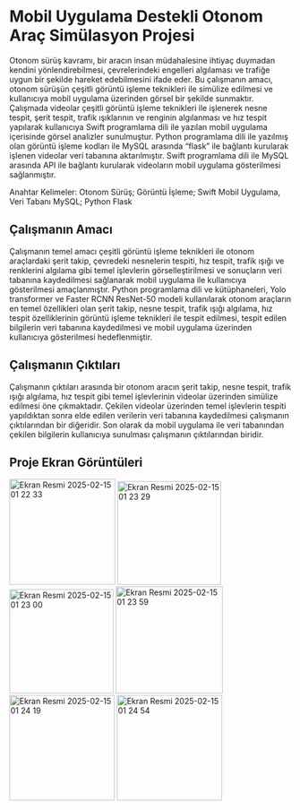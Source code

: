 # Mobil Uygulama Destekli Otonom Araç Simülasyon Projesi 

Otonom sürüş kavramı, bir aracın insan müdahalesine ihtiyaç duymadan kendini
yönlendirebilmesi, çevrelerindeki engelleri algılaması ve trafiğe uygun bir şekilde hareket
edebilmesini ifade eder. Bu çalışmanın amacı, otonom sürüşün çeşitli görüntü işleme teknikleri
ile simülize edilmesi ve kullanıcıya mobil uygulama üzerinden görsel bir şekilde sunmaktır.
Çalışmada videolar çeşitli görüntü işleme teknikleri ile işlenerek nesne tespit, şerit tespit, trafik
ışıklarının ve renginin algılanması ve hız tespit yapılarak kullanıcıya Swift programlama dili ile
yazılan mobil uygulama içerisinde görsel analizler sunulmuştur. Python programlama dili ile
yazılmış olan görüntü işleme kodları ile MySQL arasında “flask” ile bağlantı kurularak işlenen
videolar veri tabanına aktarılmıştır. Swift programlama dili ile MySQL arasında API ile bağlantı
kurularak videoların mobil uygulama gösterilmesi sağlanmıştır. <br>

Anahtar Kelimeler: Otonom Sürüş; Görüntü İşleme; Swift Mobil Uygulama, Veri Tabanı MySQL;
Python Flask <br>

## Çalışmanın Amacı 

Çalışmanın temel amacı çeşitli görüntü işleme teknikleri ile otonom araçlardaki şerit takip,
çevredeki nesnelerin tespiti, hız tespit, trafik ışığı ve renklerini algılama gibi temel işlevlerin
görselleştirilmesi ve sonuçların veri tabanına kaydedilmesi sağlanarak mobil uygulama ile
kullanıcıya gösterilmesi amaçlanmıştır. Python programlama dili ve kütüphaneleri, Yolo
transformer ve Faster RCNN ResNet-50 modeli kullanılarak otonom araçların en temel
özellikleri olan şerit takip, nesne tespit, trafik ışığı algılama, hız tespit özelliklerinin görüntü
işleme teknikleri ile tespit edilmesi, tespit edilen bilgilerin veri tabanına kaydedilmesi ve mobil
uygulama üzerinden kullanıcıya gösterilmesi hedeflenmiştir. 

## Çalışmanın Çıktıları 
Çalışmanın çıktıları arasında bir otonom aracın şerit takip, nesne tespit, trafik ışığı algılama,
hız tespit gibi temel işlevlerinin videolar üzerinden simülize edilmesi öne çıkmaktadır. Çekilen
videolar üzerinden temel işlevlerin tespiti yapıldıktan sonra elde edilen verilerin veri tabanına
kaydedilmesi çalışmanın çıktılarından bir diğeridir. Son olarak da mobil uygulama ile veri
tabanından çekilen bilgilerin kullanıcıya sunulması çalışmanın çıktılarından biridir.  

## Proje Ekran Görüntüleri 

<img width="189" alt="Ekran Resmi 2025-02-15 01 22 33" src="https://github.com/user-attachments/assets/a4dc79d2-2a12-4a78-aa93-4aa74c77792e" /> 
<img width="185" alt="Ekran Resmi 2025-02-15 01 23 29" src="https://github.com/user-attachments/assets/488c3a3f-40ea-47c2-b177-000b00516b45" /><br>
<img width="186" alt="Ekran Resmi 2025-02-15 01 23 00" src="https://github.com/user-attachments/assets/59c9d6f2-27a9-4e0a-97e9-18ea3b2ea73c" />  
<img width="191" alt="Ekran Resmi 2025-02-15 01 23 59" src="https://github.com/user-attachments/assets/d33fe5c1-9108-4317-b082-f195674661af" /><br>
<img width="188" alt="Ekran Resmi 2025-02-15 01 24 19" src="https://github.com/user-attachments/assets/41fc559f-fea7-4c20-b674-1a73255f3803" />
<img width="188" alt="Ekran Resmi 2025-02-15 01 24 54" src="https://github.com/user-attachments/assets/7968a6ee-9253-4039-9232-177f96270646" />


